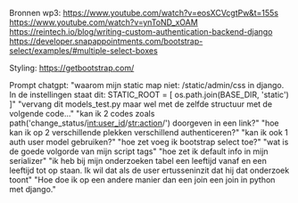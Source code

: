 Bronnen wp3:
https://www.youtube.com/watch?v=eosXCVcgtPw&t=155s
https://www.youtube.com/watch?v=ynToND_xOAM
https://reintech.io/blog/writing-custom-authentication-backend-django
https://developer.snapappointments.com/bootstrap-select/examples/#multiple-select-boxes

Styling: 
https://getbootstrap.com/


Prompt chatgpt: 
"waarom mijn static map niet: /static/admin/css in django. In de instellingen staat dit: STATIC_ROOT = [
    os.path.join(BASE_DIR, 'static')
]"
"vervang dit models_test.py maar wel met de zelfde structuur met de volgende code..."
"kan ik 2 codes zoals path('change_status/<int:user_id>/<str:action>/') doorgeven in een link?"
"hoe kan ik op 2 verschillende plekken verschillend authenticeren?"
"kan ik ook 1 auth user model gebruiken?"
"hoe zet voeg ik bootstrap select toe?"
"wat is de goede volgorde van mijn script tags"
"hoe zet ik default info in mijn serializer"
"ik heb bij mijn onderzoeken tabel een leeftijd vanaf en een leeftijd tot op staan. Ik wil dat als de user ertusseninzit dat hij dat onderzoek toont"
"Hoe doe ik op een andere manier dan een join een join in python met django."
